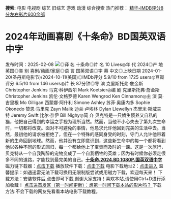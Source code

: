 **搜索:** 电影 电视剧 综艺 旧综艺 游戏 动漫 综合搜索 热门推荐： [精华-IMDB评分8分左右影片600余部](https://www.dytt8.com/html/gndy/jddy/20160320/50510.html)
# 2024年动画喜剧《十条命》BD国英双语中字
发布时间：2025-02-08 
![](https://img9.doubanio.com/view/photo/l_ratio_poster/public/p2591371387.jpg)◎译 名 十条命◎片 名 10 Lives◎年 代 2024◎产 地 英国◎类 别 喜剧/动画/家庭◎语 言 国英双语◎字 幕 中文◎上映日期 2024-01-20(圣丹斯电影节)/2024-10-11(美国)◎IMDb评分 5.9/10 from 1725 users◎豆瓣评分 6.5/10 from 146 users◎片 长 87分钟◎导 演 克里斯托弗·詹金斯 Christopher Jenkins 马克·科伊西尔 Mark Koetsier◎编 剧 克里斯托弗·詹金斯 Christopher Jenkins 凯伦·文格罗德 Karen Wengrod Ken Cinnamon◎主 演 莫·吉里根 Mo Gilligan 西蒙娜·阿什利 Simone Ashley 苏菲·奥康内多 Sophie Okonedo 赞恩·马里克 Zayn Malik 迪兰·卢埃林 Dylan Llewellyn 杰里米·斯威夫特 Jeremy Swift 比尔·奈伊 Bill Nighy◎简 介 贝克特是一只娇生惯养又自私的猫，他把自己得到的幸运之手视为理所当然。然而，当他不小心失去了第九次生命时，一切都将改变。面对不可避免的事情，他恳求允许他回到完美的生活中去。当然，最初他的请求被拒绝了，但在一个特殊的感同身受的时刻，守门人允许他带着新的生命回到地球。然而，他并没有立即意识到，这些新生命中的每一个都将看到他以各种不同的形式回归，每一个都给他上了宝贵而及时的一课。这是一次旅行，贝克特从一个自我陶醉的宠物变成了一个自我牺牲的英雄；因为有时候你必须走很多不同的道路，才能找到最完美的自己。[**十条命.2024.BD.1080P.国英双语中字**](magnet:?xt=urn:btih:31c44b4a425529664edc7ce561395f151ac903d6&dn=%e9%98%b3%e5%85%89%e7%94%b5%e5%bd%b1dygod.org.%e5%8d%81%e6%9d%a1%e5%91%bd.2024.BD.1080P.%e5%9b%bd%e8%8b%b1%e5%8f%8c%e8%af%ad%e4%b8%ad%e5%ad%97.mkv&tr=udp%3a%2f%2ftracker.opentrackr.org%3a1337%2fannounce&tr=udp%3a%2f%2fexodus.desync.com%3a6969%2fannounce) 磁力链下载器：[点击下载](https://dygod.org/js/bt.htm "qBittorrent") 播放软件下载：[点击下载](https://dygod.org/js/player.htm "PotPlayer") 电影下载地址2：[点击进入](https://dygod.org/ "阳光电影") 温馨提示：如遇迅雷无法下载可换用无限制版尝试或用磁力下载，欢迎每天来！  下载方法：安装软件后,点击即可下载,谢谢大家支持！喜欢本站,请使用Ctrl+D进行添加收藏！ [点击进首发区（第一时间更新）：想第一时间下载本站的影片吗？ ](https://www.ygdy8.net/)下载方法:不会下载的网友先看看本站电影下载教程。